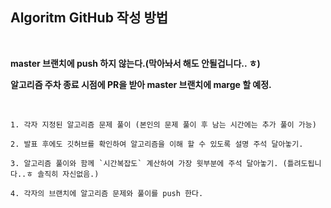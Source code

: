## Algoritm GitHub 작성 방법

<br>

**master 브랜치에 push 하지 않는다.(막아놔서 해도 안될겁니다.. ㅎ)**

**알고리즘 주차 종료 시점에 PR을 받아 master 브랜치에 marge 할 예정.**

<br>

```
1. 각자 지정된 알고리즘 문제 풀이 (본인의 문제 풀이 후 남는 시간에는 추가 풀이 가능)

2. 발표 후에도 깃허브를 확인하여 알고리즘을 이해 할 수 있도록 설명 주석 달아놓기.

3. 알고리즘 풀이와 함께 `시간복잡도` 계산하여 가장 윗부분에 주석 달아놓기. (틀려도됩니다..ㅎ 솔직히 자신없음.)

4. 각자의 브랜치에 알고리즘 문제와 풀이를 push 한다.
```
